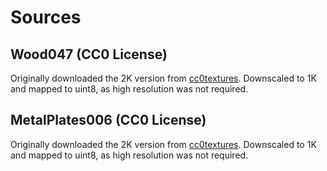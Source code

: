 # Sources

## Wood047 (CC0 License)

Originally downloaded the 2K version from [cc0textures](cc0.link/a/Wood047).
Downscaled to 1K and mapped to uint8, as high resolution was not required.

## MetalPlates006 (CC0 License)

Originally downloaded the 2K version from [cc0textures](cc0.link/a/MetalPlates006).
Downscaled to 1K and mapped to uint8, as high resolution was not required.
